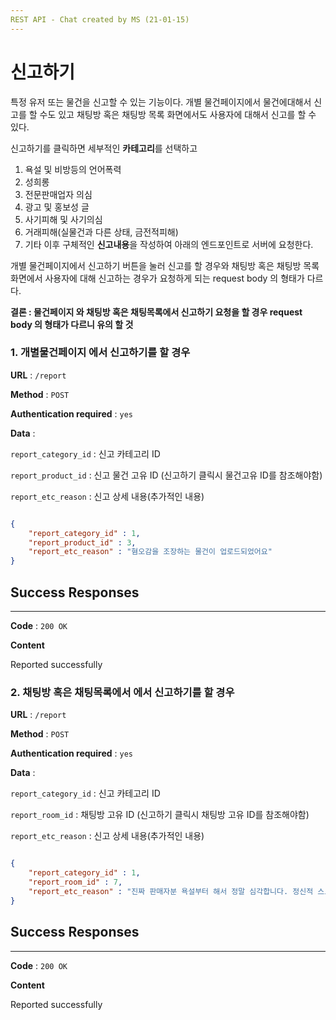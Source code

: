 ```yaml
---
REST API - Chat created by MS (21-01-15)
---
```


# 신고하기

특정 유저 또는 물건을 신고할 수 있는 기능이다. 
개별 물건페이지에서 물건에대해서 신고를 할 수도 있고
채팅방 혹은 채팅방 목록 화면에서도 사용자에 대해서 신고를 할 수 있다.

신고하기를 클릭하면 세부적인 **카테고리**를 선택하고
1. 욕설 및 비방등의 언어폭력
2. 성희롱
3. 전문판매업자 의심
4. 광고 및 홍보성 글
5. 사기피해 및 사기의심
6. 거래피해(실물건과 다른 상태, 금전적피해)
7. 기타
이후 구체적인 **신고내용**을 작성하여 아래의 엔드포인트로 서버에 요청한다.
 

개별 물건페이지에서 신고하기 버튼을 눌러 신고를 할 경우와 채팅방 혹은 채팅방 목록화면에서 사용자에 대해
신고하는 경우가 요청하게 되는 request body 의 형태가 다르다.

**결론 : 물건페이지 와 채팅방 혹은 채팅목록에서 신고하기 요청을 할 경우 request body 의 형태가 다르니 유의 할 것** 


### 1. 개별물건페이지 에서 신고하기를 할 경우 

**URL** : `/report` 

**Method** : `POST`

**Authentication required** : `yes`

**Data** :

`report_category_id` : 신고 카테고리 ID

`report_product_id` : 신고 물건 고유 ID (신고하기 클릭시 물건고유 ID를 참조해야함)

 `report_etc_reason` : 신고 상세 내용(추가적인 내용)
  

```json

{
	"report_category_id" : 1,  
	"report_product_id" : 3, 
	"report_etc_reason" : "혐오감을 조장하는 물건이 업로드되었어요"
}

```

## Success Responses

___
 
**Code** : `200 OK`

**Content**

Reported successfully




### 2. 채팅방 혹은 채팅목록에서 에서 신고하기를 할 경우


**URL** : `/report` 

**Method** : `POST`

**Authentication required** : `yes`

**Data** :

`report_category_id` : 신고 카테고리 ID

`report_room_id` : 채팅방 고유 ID (신고하기 클릭시 채팅방 고유 ID를 참조해야함)

 `report_etc_reason` : 신고 상세 내용(추가적인 내용)
  

```json

{
	"report_category_id" : 1,  
	"report_room_id" : 7, 
	"report_etc_reason" : "진짜 판매자분 욕설부터 해서 정말 심각합니다. 정신적 스트레스를 받고 있습니다. 대화보면 가관입니다."
}

```

## Success Responses

___
 
**Code** : `200 OK`

**Content**

Reported successfully


 
